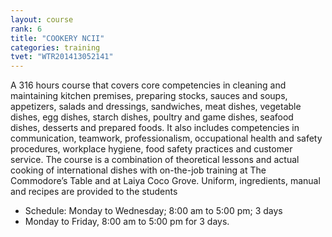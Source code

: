 ```yaml
---
layout: course
rank: 6
title: "COOKERY NCII"
categories: training
tvet: "WTR201413052141"
---
```


A 316 hours course that covers core competencies in cleaning and maintaining kitchen premises, preparing stocks, sauces and soups, appetizers, salads and dressings, sandwiches, meat dishes, vegetable dishes, egg dishes, starch dishes, poultry and game dishes, seafood dishes, desserts and prepared foods. It also includes competencies in communication, teamwork, professionalism, occupational health and safety procedures, workplace hygiene, food safety practices and customer service. The course is a combination of theoretical lessons and actual cooking of international dishes with on-the-job training at The Commodore’s Table and at Laiya Coco Grove. Uniform, ingredients, manual and recipes are provided to the students

* Schedule: Monday to Wednesday; 8:00 am to 5:00 pm; 3 days
* Monday to Friday, 8:00 am to 5:00 pm for 3 days.